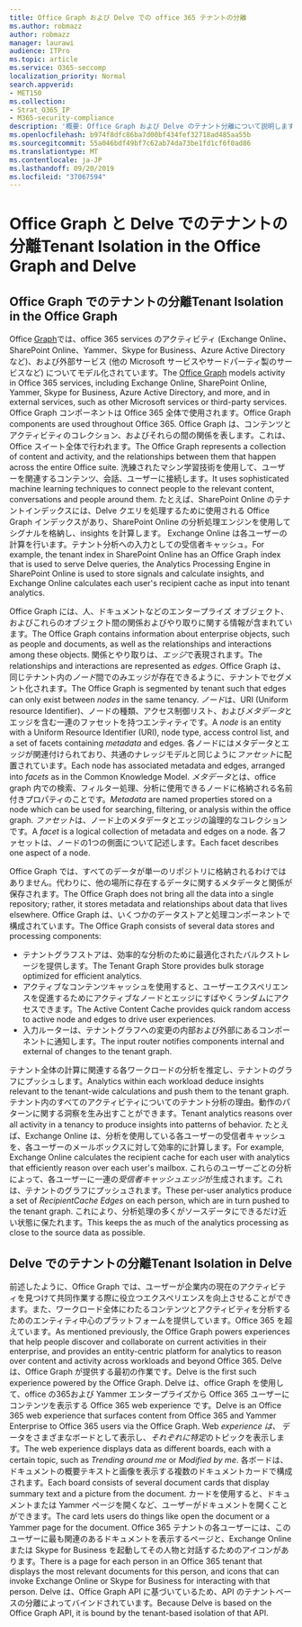 ```yaml
---
title: Office Graph および Delve での office 365 テナントの分離
ms.author: robmazz
author: robmazz
manager: laurawi
audience: ITPro
ms.topic: article
ms.service: O365-seccomp
localization_priority: Normal
search.appverid:
- MET150
ms.collection:
- Strat_O365_IP
- M365-security-compliance
description: '概要: Office Graph および Delve のテナント分離について説明します。'
ms.openlocfilehash: b974f8dfc86ba7d00bf434fef32718ad485aa55b
ms.sourcegitcommit: 55a046bdf49bf7c62ab74da73be1fd1cf6f0ad86
ms.translationtype: MT
ms.contentlocale: ja-JP
ms.lasthandoff: 09/20/2019
ms.locfileid: "37067594"
---
```

# <a name="tenant-isolation-in-the-office-graph-and-delve"></a><span data-ttu-id="281a8-103">Office Graph と Delve でのテナントの分離</span><span class="sxs-lookup"><span data-stu-id="281a8-103">Tenant Isolation in the Office Graph and Delve</span></span>

## <a name="tenant-isolation-in-the-office-graph"></a><span data-ttu-id="281a8-104">Office Graph でのテナントの分離</span><span class="sxs-lookup"><span data-stu-id="281a8-104">Tenant Isolation in the Office Graph</span></span>
<span data-ttu-id="281a8-105">Office [Graph](https://dev.office.com/officegraph)では、office 365 services のアクティビティ (Exchange Online、SharePoint Online、Yammer、Skype for Business、Azure Active Directory など)、および外部サービス (他の Microsoft サービスやサードパーティ製のサービスなど) についてモデル化されています。</span><span class="sxs-lookup"><span data-stu-id="281a8-105">The [Office Graph](https://dev.office.com/officegraph) models activity in Office 365 services, including Exchange Online, SharePoint Online, Yammer, Skype for Business, Azure Active Directory, and more, and in external services, such as other Microsoft services or third-party services.</span></span> <span data-ttu-id="281a8-106">Office Graph コンポーネントは Office 365 全体で使用されます。</span><span class="sxs-lookup"><span data-stu-id="281a8-106">Office Graph components are used throughout Office 365.</span></span> <span data-ttu-id="281a8-107">Office Graph は、コンテンツとアクティビティのコレクション、およびそれらの間の関係を表します。これは、Office スイート全体で行われます。</span><span class="sxs-lookup"><span data-stu-id="281a8-107">The Office Graph represents a collection of content and activity, and the relationships between them that happen across the entire Office suite.</span></span> <span data-ttu-id="281a8-108">洗練されたマシン学習技術を使用して、ユーザーを関連するコンテンツ、会話、ユーザーに接続します。</span><span class="sxs-lookup"><span data-stu-id="281a8-108">It uses sophisticated machine learning techniques to connect people to the relevant content, conversations and people around them.</span></span> <span data-ttu-id="281a8-109">たとえば、SharePoint Online のテナントインデックスには、Delve クエリを処理するために使用される Office Graph インデックスがあり、SharePoint Online の分析処理エンジンを使用してシグナルを格納し、insights を計算します。 Exchange Online は各ユーザーの計算を行います。テナント分析への入力としての受信者キャッシュ。</span><span class="sxs-lookup"><span data-stu-id="281a8-109">For example, the tenant index in SharePoint Online has an Office Graph index that is used to serve Delve queries, the Analytics Processing Engine in SharePoint Online is used to store signals and calculate insights, and Exchange Online calculates each user's recipient cache as input into tenant analytics.</span></span>

<span data-ttu-id="281a8-110">Office Graph には、人、ドキュメントなどのエンタープライズ オブジェクト、およびこれらのオブジェクト間の関係およびやり取りに関する情報が含まれています。</span><span class="sxs-lookup"><span data-stu-id="281a8-110">The Office Graph contains information about enterprise objects, such as people and documents, as well as the relationships and interactions among these objects.</span></span> <span data-ttu-id="281a8-111">関係とやり取りは、*エッジ*で表現されます。</span><span class="sxs-lookup"><span data-stu-id="281a8-111">The relationships and interactions are represented as *edges*.</span></span> <span data-ttu-id="281a8-112">Office Graph は、同じテナント内の*ノード*間でのみエッジが存在できるように、テナントでセグメント化されます。</span><span class="sxs-lookup"><span data-stu-id="281a8-112">The Office Graph is segmented by tenant such that edges can only exist between *nodes* in the same tenancy.</span></span> <span data-ttu-id="281a8-113">*ノード*は、URI (Uniform resource Identifier)、ノードの種類、アクセス制御リスト、および*メタデータ*とエッジを含む一連のファセットを持つエンティティです。</span><span class="sxs-lookup"><span data-stu-id="281a8-113">A *node* is an entity with a Uniform Resource Identifier (URI), node type, access control list, and a set of facets containing *metadata* and edges.</span></span> <span data-ttu-id="281a8-114">各ノードにはメタデータとエッジが関連付けられており、共通のナレッジモデルと同じように*ファセット*に配置されています。</span><span class="sxs-lookup"><span data-stu-id="281a8-114">Each node has associated metadata and edges, arranged into *facets* as in the Common Knowledge Model.</span></span> <span data-ttu-id="281a8-115">*メタデータ*とは、office graph 内での検索、フィルター処理、分析に使用できるノードに格納される名前付きプロパティのことです。</span><span class="sxs-lookup"><span data-stu-id="281a8-115">*Metadata* are named properties stored on a node which can be used for searching, filtering, or analysis within the office graph.</span></span> <span data-ttu-id="281a8-116">*ファセット*は、ノード上のメタデータとエッジの論理的なコレクションです。</span><span class="sxs-lookup"><span data-stu-id="281a8-116">A *facet* is a logical collection of metadata and edges on a node.</span></span> <span data-ttu-id="281a8-117">各ファセットは、ノードの1つの側面について記述します。</span><span class="sxs-lookup"><span data-stu-id="281a8-117">Each facet describes one aspect of a node.</span></span> 

<span data-ttu-id="281a8-118">Office Graph では、すべてのデータが単一のリポジトリに格納されるわけではありません。代わりに、他の場所に存在するデータに関するメタデータと関係が保存されます。</span><span class="sxs-lookup"><span data-stu-id="281a8-118">The Office Graph does not bring all the data into a single repository; rather, it stores metadata and relationships about data that lives elsewhere.</span></span> <span data-ttu-id="281a8-119">Office Graph は、いくつかのデータストアと処理コンポーネントで構成されています。</span><span class="sxs-lookup"><span data-stu-id="281a8-119">The Office Graph consists of several data stores and processing components:</span></span>
- <span data-ttu-id="281a8-120">テナントグラフストアは、効率的な分析のために最適化されたバルクストレージを提供します。</span><span class="sxs-lookup"><span data-stu-id="281a8-120">The Tenant Graph Store provides bulk storage optimized for efficient analytics.</span></span>
- <span data-ttu-id="281a8-121">アクティブなコンテンツキャッシュを使用すると、ユーザーエクスペリエンスを促進するためにアクティブなノードとエッジにすばやくランダムにアクセスできます。</span><span class="sxs-lookup"><span data-stu-id="281a8-121">The Active Content Cache provides quick random access to active node and edges to drive user experiences.</span></span>
- <span data-ttu-id="281a8-122">入力ルーターは、テナントグラフへの変更の内部および外部にあるコンポーネントに通知します。</span><span class="sxs-lookup"><span data-stu-id="281a8-122">The input router notifies components internal and external of changes to the tenant graph.</span></span>

<span data-ttu-id="281a8-123">テナント全体の計算に関連する各ワークロードの分析を推定し、テナントのグラフにプッシュします。</span><span class="sxs-lookup"><span data-stu-id="281a8-123">Analytics within each workload deduce insights relevant to the tenant-wide calculations and push them to the tenant graph.</span></span> <span data-ttu-id="281a8-124">テナント内のすべてのアクティビティについてのテナント分析の理由。動作のパターンに関する洞察を生み出すことができます。</span><span class="sxs-lookup"><span data-stu-id="281a8-124">Tenant analytics reasons over all activity in a tenancy to produce insights into patterns of behavior.</span></span> <span data-ttu-id="281a8-125">たとえば、Exchange Online は、分析を使用している各ユーザーの受信者キャッシュを、各ユーザーのメールボックスに対して効率的に計算します。</span><span class="sxs-lookup"><span data-stu-id="281a8-125">For example, Exchange Online calculates the recipient cache for each user with analytics that efficiently reason over each user's mailbox.</span></span> <span data-ttu-id="281a8-126">これらのユーザーごとの分析によって、各ユーザーに一連の*受信者キャッシュエッジ*が生成されます。これは、テナントのグラフにプッシュされます。</span><span class="sxs-lookup"><span data-stu-id="281a8-126">These per-user analytics produce a set of *RecipientCache Edges* on each person, which are in turn pushed to the tenant graph.</span></span> <span data-ttu-id="281a8-127">これにより、分析処理の多くがソースデータにできるだけ近い状態に保たれます。</span><span class="sxs-lookup"><span data-stu-id="281a8-127">This keeps the as much of the analytics processing as close to the source data as possible.</span></span>

## <a name="tenant-isolation-in-delve"></a><span data-ttu-id="281a8-128">Delve でのテナントの分離</span><span class="sxs-lookup"><span data-stu-id="281a8-128">Tenant Isolation in Delve</span></span>
<span data-ttu-id="281a8-129">前述したように、Office Graph では、ユーザーが企業内の現在のアクティビティを見つけて共同作業する際に役立つエクスペリエンスを向上させることができます。また、ワークロード全体にわたるコンテンツとアクティビティを分析するためのエンティティ中心のプラットフォームを提供しています。Office 365 を超えています。</span><span class="sxs-lookup"><span data-stu-id="281a8-129">As mentioned previously, the Office Graph powers experiences that help people discover and collaborate on current activities in their enterprise, and provides an entity-centric platform for analytics to reason over content and activity across workloads and beyond Office 365.</span></span> <span data-ttu-id="281a8-130">Delve は、Office Graph が提供する最初の作業です。</span><span class="sxs-lookup"><span data-stu-id="281a8-130">Delve is the first such experience powered by the Office Graph.</span></span>
<span data-ttu-id="281a8-131">Delve は、office Graph を使用して、office の365および Yammer エンタープライズから Office 365 ユーザーにコンテンツを表示する Office 365 web experience です。</span><span class="sxs-lookup"><span data-stu-id="281a8-131">Delve is an Office 365 web experience that surfaces content from Office 365 and Yammer Enterprise to Office 365 users via the Office Graph.</span></span> <span data-ttu-id="281a8-132">Web *experience は、* データをさまざまなボードとして表示し、*それぞれに特定*のトピックを表示します。</span><span class="sxs-lookup"><span data-stu-id="281a8-132">The web experience displays data as different boards, each with a certain topic, such as *Trending around me* or *Modified by me*.</span></span> <span data-ttu-id="281a8-133">各ボードは、ドキュメントの概要テキストと画像を表示する複数のドキュメントカードで構成されます。</span><span class="sxs-lookup"><span data-stu-id="281a8-133">Each board consists of several document cards that display summary text and a picture from the document.</span></span> <span data-ttu-id="281a8-134">カードを使用すると、ドキュメントまたは Yammer ページを開くなど、ユーザーがドキュメントを開くことができます。</span><span class="sxs-lookup"><span data-stu-id="281a8-134">The card lets users do things like open the document or a Yammer page for the document.</span></span> <span data-ttu-id="281a8-135">Office 365 テナントの各ユーザーには、このユーザーに最も関連のあるドキュメントを表示するページと、Exchange Online または Skype for Business を起動してその人物と対話するためのアイコンがあります。</span><span class="sxs-lookup"><span data-stu-id="281a8-135">There is a page for each person in an Office 365 tenant that displays the most relevant documents for this person, and icons that can invoke Exchange Online or Skype for Business for interacting with that person.</span></span> <span data-ttu-id="281a8-136">Delve は、Office Graph API に基づいているため、API のテナントベースの分離によってバインドされています。</span><span class="sxs-lookup"><span data-stu-id="281a8-136">Because Delve is based on the Office Graph API, it is bound by the tenant-based isolation of that API.</span></span>